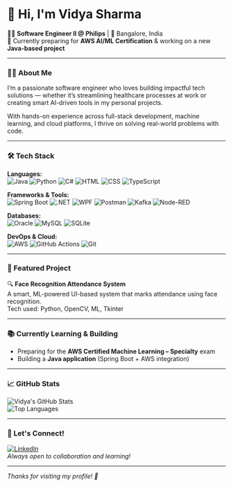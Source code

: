 # 👋 Hi, I'm Vidya Sharma

👩‍💻 **Software Engineer II @ Philips** | 📍 Bangalore, India  
🌱 Currently preparing for **AWS AI/ML Certification** & working on a new **Java-based project**

---

### 👩‍🔬 About Me

I’m a passionate software engineer who loves building impactful tech solutions — whether it’s streamlining healthcare processes at work or creating smart AI-driven tools in my personal projects.

With hands-on experience across full-stack development, machine learning, and cloud platforms, I thrive on solving real-world problems with code.

---

### 🛠️ Tech Stack

**Languages:**  
![Java](https://img.shields.io/badge/Java-blue.svg?logo=java) ![Python](https://img.shields.io/badge/Python-FFD43B.svg?logo=python&logoColor=blue) ![C#](https://img.shields.io/badge/C%23-239120?logo=c-sharp&logoColor=white) ![HTML](https://img.shields.io/badge/HTML-E34F26?logo=html5&logoColor=white) ![CSS](https://img.shields.io/badge/CSS-1572B6?logo=css3&logoColor=white) ![TypeScript](https://img.shields.io/badge/TypeScript-3178C6?logo=typescript&logoColor=white)

**Frameworks & Tools:**  
![Spring Boot](https://img.shields.io/badge/Spring_Boot-6DB33F?logo=springboot&logoColor=white) ![.NET](https://img.shields.io/badge/.NET-512BD4?logo=dotnet&logoColor=white) ![WPF](https://img.shields.io/badge/WPF-512BD4?logo=windows&logoColor=white) ![Postman](https://img.shields.io/badge/Postman-FF6C37?logo=postman&logoColor=white) ![Kafka](https://img.shields.io/badge/Kafka-231F20?logo=apachekafka&logoColor=white) ![Node-RED](https://img.shields.io/badge/Node--RED-8F0000?logo=nodered&logoColor=white)

**Databases:**  
![Oracle](https://img.shields.io/badge/Oracle-F80000?logo=oracle&logoColor=white) ![MySQL](https://img.shields.io/badge/MySQL-4479A1?logo=mysql&logoColor=white) ![SQLite](https://img.shields.io/badge/SQLite-003B57?logo=sqlite&logoColor=white)

**DevOps & Cloud:**  
![AWS](https://img.shields.io/badge/AWS-232F3E?logo=amazonaws&logoColor=white) ![GitHub Actions](https://img.shields.io/badge/GitHub_Actions-2088FF?logo=githubactions&logoColor=white) ![Git](https://img.shields.io/badge/Git-F05032?logo=git&logoColor=white)

---

### 🚀 Featured Project

🔍 **Face Recognition Attendance System**  
A smart, ML-powered UI-based system that marks attendance using face recognition.  
Tech used: Python, OpenCV, ML, Tkinter  

---

### 📚 Currently Learning & Building
- Preparing for the **AWS Certified Machine Learning – Specialty** exam
- Building a **Java application** (Spring Boot + AWS integration)

---

### 📈 GitHub Stats

![Vidya's GitHub Stats](https://github-readme-stats.vercel.app/api?username=sharma021&show_icons=true&theme=radical)  
![Top Languages](https://github-readme-stats.vercel.app/api/top-langs/?username=sharma021&layout=compact&theme=radical)

---

### 💬 Let's Connect!

[![LinkedIn](https://img.shields.io/badge/LinkedIn-0077B5?logo=linkedin&logoColor=white)](https://www.linkedin.com/in/vidyasharma021/)  
_Always open to collaboration and learning!_

---

_Thanks for visiting my profile! 🌟_
